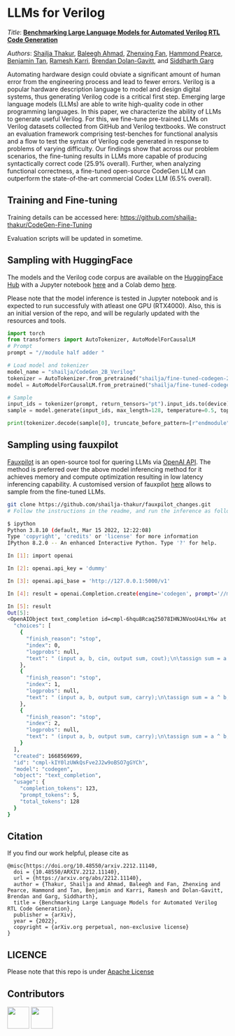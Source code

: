 # LLMs for Verilog 

*Title*: [__Benchmarking Large Language Models for Automated Verilog RTL Code Generation__](https://arxiv.org/abs/2212.11140)

*Authors*: [Shailja Thakur](https://shailja-thakur.github.io/), [Baleegh Ahmad](), [Zhenxing Fan](), [Hammond Pearce](), [Benjamin Tan](), [Ramesh Karri](), [Brendan Dolan-Gavitt](), and [Siddharth Garg]() 

Automating hardware design could obviate a significant amount of human error from the engineering process and lead to fewer errors. 
Verilog is a popular hardware description language to model and design digital systems, thus generating Verilog code is a critical first step. 
Emerging large language models (LLMs) are able to write high-quality code in other programming languages. 
In this paper, we characterize the ability of LLMs to generate useful Verilog. For this, we fine-tune pre-trained LLMs on Verilog datasets collected from GitHub and Verilog textbooks.
We construct an evaluation framework comprising test-benches for functional analysis and a flow to test the syntax of Verilog code generated in response to problems of varying difficulty. 
Our findings show that across our problem scenarios, the fine-tuning results in LLMs more capable of producing syntactically correct code (25.9\% overall).
Further, when analyzing functional correctness, a fine-tuned open-source CodeGen LLM can outperform the state-of-the-art commercial Codex LLM (6.5\% overall).

<!---
<p align="center">
  <img src="assets/two.gif" width="60%">
</p>
-->

## Training and Fine-tuning

Training details can be accessed here: https://github.com/shailja-thakur/CodeGen-Fine-Tuning

Evaluation scripts will be updated in sometime.
<!--
https://github.com/shailja-thakur/benchmarking-LLM-Verilog/scripts
-->
## Sampling with HuggingFace

The models and the Verilog code corpus are available on the [HuggingFace Hub](https://huggingface.co/models?search=verilog) with a Jupyter notebook [here](https://github.com/shailja-thakur/benchmarking-LLM-Verilog/blob/main/VGen_Demo_notebook.ipynb) and a Colab demo [here](https://colab.research.google.com/drive/XYZ?usp=sharing).

Please note that the model inference is tested in Jupyter notebook and is expected to run successfuly with atleast one GPU (RTX4000). Also, this is an initial version of the repo, and will be regularly updated with the resources and tools.


```python
import torch
from transformers import AutoTokenizer, AutoModelForCausalLM
# Prompt
prompt = "//module half adder "

# Load model and tokenizer
model_name = "shailja/CodeGen_2B_Verilog"
tokenizer = AutoTokenizer.from_pretrained("shailja/fine-tuned-codegen-2B-Verilog")
model = AutoModelForCausalLM.from_pretrained("shailja/fine-tuned-codegen-2B-Verilog").to(device)

# Sample
input_ids = tokenizer(prompt, return_tensors="pt").input_ids.to(device)
sample = model.generate(input_ids, max_length=128, temperature=0.5, top_p=0.9)

print(tokenizer.decode(sample[0], truncate_before_pattern=[r"endmodule"]) + "endmodule")
```

## Sampling using fauxpilot

[Fauxpilot](https://github.com/moyix/fauxpilot) is an open-source tool for quering LLMs via [OpenAI API](https://beta.openai.com/docs/api-reference/). The method is preferred over the above model inferencing method for it achieves memory and compute optimization resulting in low latency inferencing capability. A customised version of fauxpilot [here](https://github.com/shailja-thakur/fauxpilot_changes) allows to sample from the fine-tuned LLMs.

```sh
git clone https://github.com/shailja-thakur/fauxpilot_changes.git
# Follow the instructions in the readme, and run the inference as follows:

$ ipython
Python 3.8.10 (default, Mar 15 2022, 12:22:08) 
Type 'copyright', 'credits' or 'license' for more information
IPython 8.2.0 -- An enhanced Interactive Python. Type '?' for help.

In [1]: import openai

In [2]: openai.api_key = 'dummy'

In [3]: openai.api_base = 'http://127.0.0.1:5000/v1'

In [4]: result = openai.Completion.create(engine='codegen', prompt='//module half adder', max_tokens=100, temperature=0.1, n=3,top_p=1.0, stop=["endmodule"])

In [5]: result
Out[5]: 
<OpenAIObject text_completion id=cmpl-6hqu8Rcaq25078IHNJNVooU4xLY6w at 0x7f602c3d2f40> JSON: {
  "choices": [
    {
      "finish_reason": "stop",
      "index": 0,
      "logprobs": null,
      "text": " (input a, b, cin, output sum, cout);\n\tassign sum = a ^ b ^ cin;\n\tassign cout = (a & b) | (a & cin) | (b & cin);\n"
    },
    {
      "finish_reason": "stop",
      "index": 1,
      "logprobs": null,
      "text": " (input a, b, output sum, carry);\n\tassign sum = a ^ b;\n\tassign carry = a & b;\n"
    },
    {
      "finish_reason": "stop",
      "index": 2,
      "logprobs": null,
      "text": " (input a, b, output sum, carry);\n\tassign sum = a ^ b;\n\tassign carry = a & b;\n"
    }
  ],
  "created": 1668569699,
  "id": "cmpl-kIY0lzUWkQsFve2J2w9oBSO7gGYCh",
  "model": "codegen",
  "object": "text_completion",
  "usage": {
    "completion_tokens": 123,
    "prompt_tokens": 5,
    "total_tokens": 128
  }
}
```

## Citation

If you find our work helpful, please cite as
```
@misc{https://doi.org/10.48550/arxiv.2212.11140,
  doi = {10.48550/ARXIV.2212.11140},
  url = {https://arxiv.org/abs/2212.11140},
  author = {Thakur, Shailja and Ahmad, Baleegh and Fan, Zhenxing and Pearce, Hammond and Tan, Benjamin and Karri, Ramesh and Dolan-Gavitt, Brendan and Garg, Siddharth},
  title = {Benchmarking Large Language Models for Automated Verilog RTL Code Generation},
  publisher = {arXiv},
  year = {2022},
  copyright = {arXiv.org perpetual, non-exclusive license}
}

```

## LICENCE

Please note that this repo is under [Apache License](LICENSE)

## Contributors
<a href="https://github.com/shailja-thakur"> <img src="https://avatars.githubusercontent.com/u/3057541?v=4" width="50" /></a> 
<a href="https://github.com/baleegh"> <img src="https://avatars.githubusercontent.com/u/36158742?v=4" width="50" /></a>
<!-- <a href="https://github.com/Baigker">  <img src="https://avatars.githubusercontent.com/u/81303490?v=4"  width="50" /></a> -->
